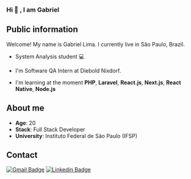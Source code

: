 ### Hi 👋 , I am Gabriel

## Public information

Welcome! My name is Gabriel Lima. I currently live in São Paulo, Brazil. 

- System Analysis student 💻 

- I'm Software QA Intern at Diebold Nixdorf.

- I'm learning at the moment  **PHP**, **Laravel**, **React.js**, **Next.js**, **React Native**, **Node.js**

## About me

* **Age**: 20
* **Stack**: Full Stack Developer
* **University**: Instituto Federal de São Paulo (IFSP)


## Contact

[![Gmail Badge](https://img.shields.io/badge/-Gmail-c14438?style=flat-square&logo=Gmail&logoColor=white&link=mailto:gabriells801@gmail.com)](mailto:gabriells801@gmail.com) [![Linkedin Badge](https://img.shields.io/badge/-LinkedIn-blue?style=flat-square&logo=Linkedin&logoColor=white&link=link_do_seu_perfil_no_linkedin)](https://www.linkedin.com/in/gabriel-lsoares/)
